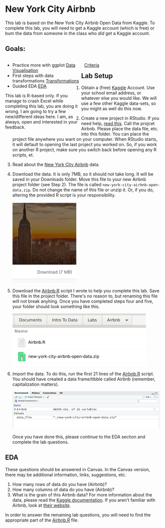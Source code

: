 # New York City Airbnb

This lab is based on the New York City Airbnb Open Data from
Kaggle. To complete this lab, you will need to get a Kaggle account
(which is free) or bum the data from someone in the class who _did_
get a Kaggle account.

## Goals:

<div style="float:left; width:49%">

- Practice more with ggplot [Data Visualisation](https://r4ds.had.co.nz/data-visualisation.html)
- First steps with data transformations [Transformations](https://r4ds.had.co.nz/transform.html)
- Guided EDA [EDA](https://r4ds.had.co.nz/exploratory-data-analysis.html)

This lab is R-based only. If you manage to crash Excel while
completing this lab, you are doing it wrong. I am going to try a few
new/different ideas here. I am, as always, open and interested in your
feedback.  

</div>

<div style="float:right; width:49%">

[Criteria](https://imgs.xkcd.com/comics/realistic_criteria.png)

</div>


## Lab Setup

1. Obtain a (free) [Kaggle](https://www.kaggle.com/) Account. Use your
   school email address, or whatever else you would like. We will use a
   few other Kaggle data-sets, so you might as well do this now.
2. Create a new project in RStudio. If you need help, [read
   this](https://r4ds.had.co.nz/workflow-projects.html). Call the
   projcet Airbnb. Please place the data file, etc. into this
   folder. You can place the project file anywhere you want on your
   computer. When RStudio starts, it will default to opening the last
   project you worked on. So, if you work on another R project, make
   sure you switch back before opening any R scripts, et.
3. Read about the [New York City Airbnb](https://www.kaggle.com/dgomonov/new-york-city-airbnb-open-data/data#) data.
4. Download the data. It is only 7MB, so it should not take long. It
   will be saved in your Downloads folder. Move this file to your new
   Airbnb project folder (see Step 2). The file is called
   `new-york-city-airbnb-open-data.zip`. Do not change the name of
   this file or unzip it. Or, if you do, altering the provided R
   script is your responsibility.
   
   ![Download](https://raw.githubusercontent.com/intro-to-data/Labs/master/Week%2003/00.png)
   
5. Download the <a
   href="https://raw.githubusercontent.com/intro-to-data/Labs/master/Week%2003/Airbnb.R"
   download>Airbnb.R</a> script I wrote to help you complete this
   lab. Save this file in the project folder. There's no reason to,
   but renaming this file will not break anyhing. Once you have completed steps four and five, your folder should look something like this.
   
   ![Airbnb](https://raw.githubusercontent.com/intro-to-data/Labs/master/Week%2003/01.png)
   
6. Import the data. To do this, run the first 21 lines of the <a
   href="https://raw.githubusercontent.com/intro-to-data/Labs/master/Week%2003/Airbnb.R"
   download>Airbnb.R</a> script. You should have created a data
   frame/tibble called Airbnb (remember, capitalization matters).

   ![Airbnb](https://raw.githubusercontent.com/intro-to-data/Labs/master/Week%2003/02.png)

   Once you have done this, please continue to the EDA section
   and complete the lab questions.



## EDA

These questions should be answered in Canvas. In the Canvas version,
there may be additional information, links, suggestions, etc. 

1. How many rows of data do you have (Airbnb)?
2. How many columns of data do you have (Airbnb)?
3. What is the grain of this Airbnb data? For more information about
   the data, please read the [Kaggle
   documentation](https://www.kaggle.com/dgomonov/new-york-city-airbnb-open-data/data#). If
   you aren't familiar with Airbnb, look at [their
   website](https://www.airbnb.com).

In order to answer the remaining lab questions, you will need to find the appropriate part of the <a href="https://raw.githubusercontent.com/intro-to-data/Labs/master/Week%2003/Airbnb.R" download>Airbnb.R</a> file.
